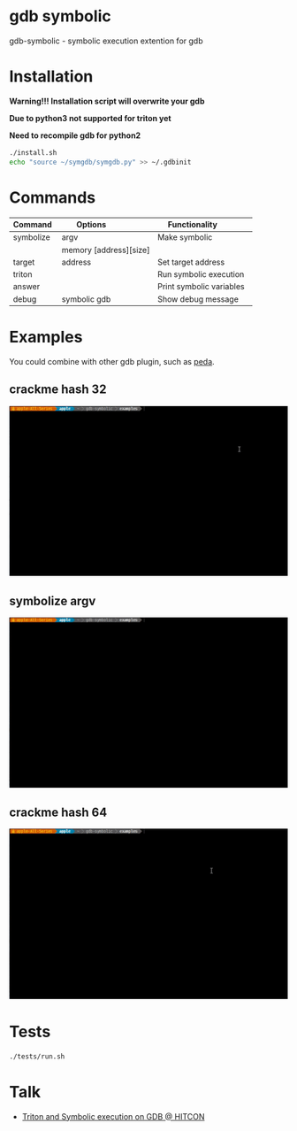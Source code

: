 # gdb symbolic

gdb-symbolic - symbolic execution extention for gdb

# Installation

**Warning!!! Installation script will overwrite your gdb**

**Due to python3 not supported for triton yet**

**Need to recompile gdb for python2**

```bash
./install.sh
echo "source ~/symgdb/symgdb.py" >> ~/.gdbinit
```

# Commands

| Command   | Options                | Functionality            |
|-----------|------------------------|--------------------------|
| symbolize | argv                   | Make symbolic            |
|           | memory [address][size] |                          |
| target    | address                | Set target address       |
| triton    |                        | Run symbolic execution   |
| answer    |                        | Print symbolic variables |
| debug     | symbolic gdb           | Show debug message       |

# Examples

You could combine with other gdb plugin, such as [peda](https://github.com/longld/peda).

## crackme hash 32

![crackme hash 32](./demo_videos/crackme-hash-32.gif)

## symbolize argv

![symbolize argv](./demo_videos/symbolize-argv.gif)

## crackme hash 64

![crackme hash 32](./demo_videos/crackme-hash-64.gif)

# Tests

```bash
./tests/run.sh
```

# Talk

- [Triton and Symbolic execution on GDB @ HITCON](https://hitcon.org/2017/CMT/slide-files/d2_s1_r0.pdf)
